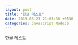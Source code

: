```yaml
---
layout: post
title: "한글 테스트"
date: 2019-03-23 21:03:36 +0530
categories: Javascript NodeJS
---
```


한글 테스트
